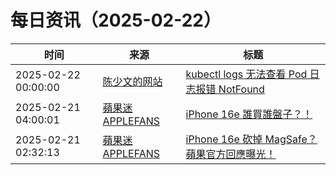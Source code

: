 ﻿# 每日资讯（2025-02-22）

|时间|来源|标题|
|---|---|---|
|2025-02-22 00:00:00|[陈少文的网站](https://www.chenshaowen.com/atom.xml)|[kubectl logs 无法查看 Pod 日志报错 NotFound](https://www.chenshaowen.com/blog/kubectl-logs-not-found-error.html)|
|2025-02-21 04:00:01|[蘋果迷 APPLEFANS](https://applefans.today/feed/)|[iPhone 16e 誰買誰盤子？！](https://applefans.today/2025-02-all-new-iphone-16e-launchnews/)|
|2025-02-21 02:32:13|[蘋果迷 APPLEFANS](https://applefans.today/feed/)|[iPhone 16e 砍掉 MagSafe？蘋果官方回應曝光！](https://applefans.today/2025-02-why-apple-removal-magsafe-on-iphone-16e/)|
